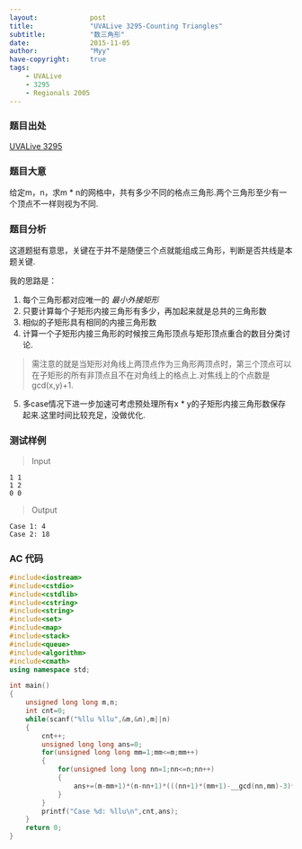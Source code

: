 ```yaml
---
layout:             post
title:              "UVALive 3295-Counting Triangles"
subtitle:           "数三角形"
date:               2015-11-05
author:             "Myy"
have-copyright:     true
tags:
    - UVALive
    - 3295
    - Regionals 2005
---
```

### 题目出处

 [UVALive 3295](https://icpcarchive.ecs.baylor.edu/index.php?option=com_onlinejudge&Itemid=8&page=show_problem&problem=1296)
 
 
### 题目大意
 
 给定m，n，求m * n的网格中，共有多少不同的格点三角形.两个三角形至少有一个顶点不一样则视为不同.

### 题目分析

 这道题挺有意思，关键在于并不是随便三个点就能组成三角形，判断是否共线是本题关键.
 
 我的思路是：
 1. 每个三角形都对应唯一的 *最小外接矩形* 
 2. 只要计算每个子矩形内接三角形有多少，再加起来就是总共的三角形数
 3. 相似的子矩形具有相同的内接三角形数
 4. 计算一个子矩形内接三角形的时候按三角形顶点与矩形顶点重合的数目分类讨论.
> 需注意的就是当矩形对角线上两顶点作为三角形两顶点时，第三个顶点可以在子矩形的所有非顶点且不在对角线上的格点上.对焦线上的个点数是gcd(x,y)+1.
 5. 多case情况下进一步加速可考虑预处理所有x * y的子矩形内接三角形数保存起来.这里时间比较充足，没做优化.

### 测试样例

> Input
```
1 1
1 2
0 0
```
> Output
```
Case 1: 4
Case 2: 18
```

### AC 代码
 
```cpp
#include<iostream>
#include<cstdio>
#include<cstdlib>
#include<cstring>
#include<string>
#include<set>
#include<map>
#include<stack>
#include<queue>
#include<algorithm>
#include<cmath>
using namespace std;

int main()
{
	unsigned long long m,n;
	int cnt=0;
	while(scanf("%llu %llu",&m,&n),m||n)
	{
		cnt++;
		unsigned long long ans=0;
		for(unsigned long long mm=1;mm<=m;mm++)
		{
			for(unsigned long long nn=1;nn<=n;nn++)
			{
				ans+=(m-mm+1)*(n-nn+1)*(((nn+1)*(mm+1)-__gcd(nn,mm)-3)*2+4+(mm-1)*2+(nn-1)*2+4*(nn-1)*(mm-1));
			}
		}
		printf("Case %d: %llu\n",cnt,ans);
	}
	return 0;
}
```